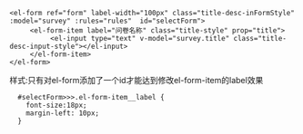 

```vue
<el-form ref="form" label-width="100px" class="title-desc-inFormStyle" :model="survey" :rules="rules"  id="selectForm">
     <el-form-item label="问卷名称" class="title-style" prop="title">
          <el-input type="text" v-model="survey.title" class="title-desc-input-style"></el-input>
     </el-form-item>
</el-form>
```

样式:只有对el-form添加了一个id才能达到修改el-form-item的label效果
```vue
  #selectForm>>>.el-form-item__label {
    font-size:18px;
    margin-left: 10px;
  }
```













